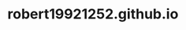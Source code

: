 # robert19921252.github.io
<!-- A website built to test and learn about html, css, and javascript. New features will be implemented and tested here. -->



